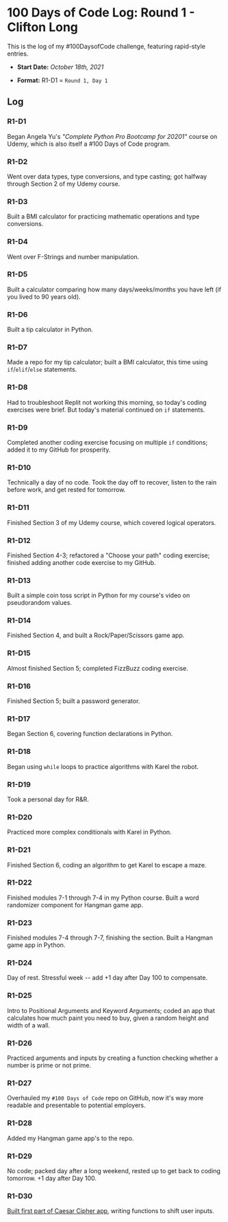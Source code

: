 # 100 Days of Code Log: Round 1 - Clifton Long
This is the log of my #100DaysofCode challenge, featuring rapid-style entries.

* **Start Date:** *October 18th, 2021*

* **Format:** R1-D1 = `Round 1, Day 1`

## Log

### R1-D1
Began Angela Yu's *"Complete Python Pro Bootcamp for 20201"* course on Udemy, which is also itself a #100 Days of Code program. 

### R1-D2
Went over data types, type conversions, and type casting; got halfway through Section 2 of my Udemy course. 

### R1-D3
Built a BMI calculator for practicing mathematic operations and type conversions. 

### R1-D4
Went over F-Strings and number manipulation. 

### R1-D5
Built a calculator comparing how many days/weeks/months you have left (if you lived to 90 years old). 

### R1-D6
Built a tip calculator in Python. 

### R1-D7
Made a repo for my tip calculator; built a BMI calculator, this time using `if`/`elif`/`else` statements. 

### R1-D8
Had to troubleshoot Replit not working this morning, so today's coding exercises were brief. But today's material continued on `if` statements. 

### R1-D9
Completed another coding exercise focusing on multiple `if` conditions; added it to my GitHub for prosperity. 

### R1-D10
Technically a day of no code. Took the day off to recover, listen to the rain before work, and get rested for tomorrow. 

### R1-D11
Finished Section 3 of my Udemy course, which covered logical operators. 

### R1-D12
Finished Section 4-3; refactored a "Choose your path" coding exercise; finished adding another code exercise to my GitHub. 

### R1-D13
Built a simple coin toss script in Python for my course's video on pseudorandom values. 

### R1-D14
Finished Section 4, and built a Rock/Paper/Scissors game app. 

### R1-D15
Almost finished Section 5; completed FizzBuzz coding exercise. 

### R1-D16
Finished Section 5; built a password generator. 

### R1-D17
Began Section 6, covering function declarations in Python. 

### R1-D18
Began using `while` loops to practice algorithms with Karel the robot. 

### R1-D19
Took a personal day for R&R. 

### R1-D20
Practiced more complex conditionals with Karel in Python. 

### R1-D21
Finished Section 6, coding an algorithm to get Karel to escape a maze. 

### R1-D22
Finished modules 7-1 through 7-4 in my Python course. Built a word randomizer component for Hangman game app. 

### R1-D23
Finished modules 7-4 through 7-7, finishing the section. Built a Hangman game app in Python. 

### R1-D24
Day of rest. Stressful week -- add +1 day after Day 100 to compensate. 

### R1-D25
Intro to Positional Arguments and Keyword Arguments; coded an app that calculates how much paint you need to buy, given a random height and width of a wall. 

### R1-D26
Practiced arguments and inputs by creating a function checking whether a number is prime or not prime.

### R1-D27
Overhauled my `#100 Days of Code` repo on GitHub, now it's way more readable and presentable to potential employers.

### R1-D28
Added my Hangman game app's to the repo.

### R1-D29
No code; packed day after a long weekend, rested up to get back to coding tomorrow. +1 day after Day 100.

### R1-D30
[Built first part of Caesar Cipher app](https://replit.com/@Clifton893/caesar-cipher-1-start#main.py), writing functions to shift user inputs.
